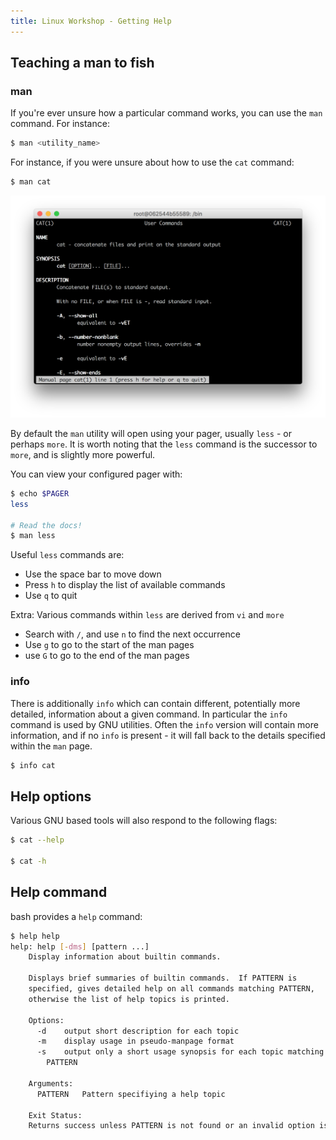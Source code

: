 ```yaml
---
title: Linux Workshop - Getting Help
---
```


## Teaching a man to fish

### man

If you're ever unsure how a particular command works, you can use the `man` command.
For instance:

```bash
$ man <utility_name>
```

For instance, if you were unsure about how to use the `cat` command:

```bash
$ man cat
```

![](./man-example.png "Example of using the man command with `cat` and retrieving the manual pages")

By default the `man` utility will open using your pager, usually `less` - or perhaps `more`.
It is worth noting that the `less` command is the successor to `more`, and is slightly more powerful.

You can view your configured pager with:

```bash
$ echo $PAGER
less

# Read the docs!
$ man less
```

Useful `less` commands are:

- Use the space bar to move down
- Press `h` to display the list of available commands
- Use `q` to quit

Extra: Various commands within `less` are derived from `vi` and `more`

- Search with `/`, and use `n` to find the next occurrence
- Use `g` to go to the start of the man pages
- use `G` to go to the end of the man pages

### info

There is additionally `info` which can contain different, potentially more detailed, information about a given command.
In particular the `info` command is used by GNU utilities. Often the `info` version will
contain more information, and if no `info` is present - it will fall back to the details specified within the `man` page.

```bash
$ info cat
```

## Help options

Various GNU based tools will also respond to the following flags:

```bash
$ cat --help

$ cat -h
```

## Help command

bash provides a `help` command:

```bash
$ help help
help: help [-dms] [pattern ...]
    Display information about builtin commands.

    Displays brief summaries of builtin commands.  If PATTERN is
    specified, gives detailed help on all commands matching PATTERN,
    otherwise the list of help topics is printed.

    Options:
      -d	output short description for each topic
      -m	display usage in pseudo-manpage format
      -s	output only a short usage synopsis for each topic matching
    	PATTERN

    Arguments:
      PATTERN	Pattern specifiying a help topic

    Exit Status:
    Returns success unless PATTERN is not found or an invalid option is given.
```
